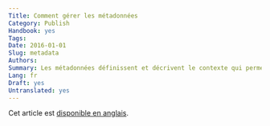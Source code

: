 ```yaml
---
Title: Comment gérer les métadonnées
Category: Publish
Handbook: yes
Tags:
Date: 2016-01-01
Slug: metadata
Authors:
Summary: Les métadonnées définissent et décrivent le contexte qui permet d'interpréter et de réutiliser les données. Elles offrent un appui crucial aux utilisateurs.
Lang: fr
Draft: yes
Untranslated: yes
---
```


Cet article est [disponible en anglais](/en/publish/metadata).

